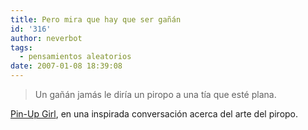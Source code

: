 ```yaml
---
title: Pero mira que hay que ser gañán
id: '316'
author: neverbot
tags:
  - pensamientos aleatorios
date: 2007-01-08 18:39:08
---
```


> Un gañán jamás le diría un piropo a una tía que esté plana.

[Pin-Up Girl](http://malgustoytipicachica.blogspot.com/), en una inspirada conversación acerca del arte del piropo.
